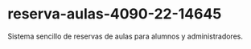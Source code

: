 # reserva-aulas-4090-22-14645
Sistema sencillo de reservas de aulas para alumnos y administradores.
